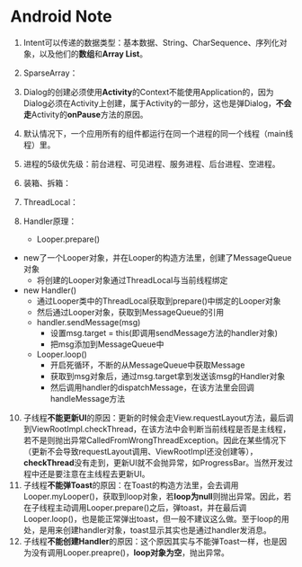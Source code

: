 # Android Note  

1. Intent可以传递的数据类型：基本数据、String、CharSequence、序列化对象，以及他们的**数组**和**Array List**。

3. SparseArray：

4. Dialog的创建必须使用**Activity**的Context不能使用Application的，因为Dialog必须在Activity上创建，属于Activity的一部分，这也是弹Dialog，**不会走**Activity的**onPause**方法的原因。

5. 默认情况下，一个应用所有的组件都运行在同一个进程的同一个线程（main线程）里。

6. 进程的5级优先级：前台进程、可见进程、服务进程、后台进程、空进程。

7. 装箱、拆箱：

8. ThreadLocal：

9. Handler原理：
   - Looper.prepare()
  - new了一个Looper对象，并在Looper的构造方法里，创建了MessageQueue对象
     - 将创建的Looper对象通过ThreadLocal与当前线程绑定
- new Handler()
     - 通过Looper类中的ThreadLocal获取到prepare()中绑定的Looper对象
  - 然后通过Looper对象，获取到MessageQueue的引用
   - handler.sendMessage(msg)
     - 设置msg.target = this(即调用sendMessage方法的handler对象)
     - 把msg添加到MessageQueue中
   - Looper.loop()
     - 开启死循环，不断的从MessageQueue中获取Message
     - 获取到msg对象后，通过msg.target拿到发送该msg的Handler对象
     - 然后调用handler的dispatchMessage，在该方法里会回调handleMessage方法
   
10. 子线程**不能更新UI**的原因：更新的时候会走View.requestLayout方法，最后调到ViewRootImpl.checkThread，在该方法中会判断当前线程是否是主线程，若不是则抛出异常CalledFromWrongThreadException。因此在某些情况下（更新不会导致requestLayout调用、ViewRootImpl还没创建等），**checkThread**没有走到，更新UI就不会抛异常，如ProgressBar。当然开发过程中还是要注意在主线程去更新UI。
11. 子线程**不能弹Toast**的原因：在Toast的构造方法里，会去调用Looper.myLooper()，获取到loop对象，若**loop为null**则抛出异常。因此，若在子线程主动调用Looper.prepare()之后，弹toast，并在最后调Looper.loop()，也是能正常弹出toast，但一般不建议这么做。至于loop的用处，是用来创建handler对象，toast显示其实也是通过handler发消息。
12. 子线程**不能创建Handler**的原因：这个原因其实与不能弹Toast一样，也是因为没有调用Looper.preapre()，**loop对象为空**，抛出异常。